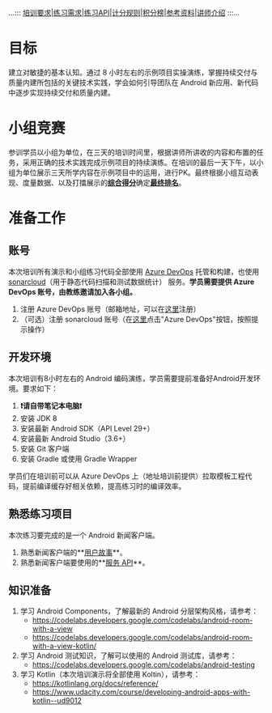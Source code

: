 ...:::  [培训要求](rules.md)\|[练习需求](https://cac-tech-coach.github.io/NewsClientSpecs)\|[练习API](https://cac-tech-coach.github.io/NewsClientAPI/)\|[计分规则](scoring.md)\|[积分榜]()\|[参考资料](references.md)\|[讲师介绍](coaches.md)  :::...


# 目标

建立对敏捷的基本认知。通过 8 小时左右的示例项目实操演练，掌握持续交付与质量内建所包括的关键技术实践，学会如何引导团队在 Android 新应用、新代码中逐步实现持续交付和质量内建。

# 小组竞赛

参训学员以小组为单位，在三天的培训时间里，根据讲师所讲收的内容和布置的任务，采用正确的技术实践完成示例项目的持续演练。在培训的最后一天下午，以小组为单位展示三天所学内容在示例项目中的运用，进行PK。最终根据小组互动表现、度量数据、以及打擂展示的[**综合得分**](scoring.md)确定[**最终排名**]()。

# 准备工作

## 账号

本次培训所有演示和小组练习代码全部使用 [Azure DevOps](https://dev.azure.com/) 托管和构建，也使用 [sonarcloud](https://sonarcloud.io/)（用于静态代码扫描和测试数据统计） 服务。**学员需要提供 Azure DevOps 账号，由教练邀请加入各小组。**

1. 注册 Azure DevOps 账号（邮箱地址，可以在[这里](https://dev.azure.com/)注册）
2. （可选）注册 sonarcloud 账号（在[这里](https://sonarcloud.io)点击"Azure DevOps"按钮，按照提示操作）

## 开发环境

本次培训有8小时左右的 Android 编码演练，学员需要提前准备好Android开发环境。要求如下：

1. **❗请自带笔记本电脑❗**
1. 安装 JDK 8
2. 安装最新 Android SDK（API Level 29+）
3. 安装最新 Android Studio（3.6+）
4. 安装 Git 客户端
5. 安装 Gradle 或使用 Gradle Wrapper

学员们在培训前可以从 Azure DevOps 上（地址培训前提供）拉取模板工程代码，提前编译缓存好相关依赖，提高练习时的编译效率。

## 熟悉练习项目

本次练习要完成的是一个 Android 新闻客户端。

1. 熟悉新闻客户端的**[用户故事](https://cac-tech-coach.github.io/NewsClientSpecs)**。
2. 熟悉新闻客户端要使用的**[服务 API](https://cac-tech-coach.github.io/NewsClientAPI/)**。

## 知识准备

1. 学习 Android Components，了解最新的 Android 分层架构风格，请参考：
   - https://codelabs.developers.google.com/codelabs/android-room-with-a-view 
   - https://codelabs.developers.google.com/codelabs/android-room-with-a-view-kotlin/
2. 学习 Android 测试知识，了解可以使用的 Android 测试库，请参考：
   - https://codelabs.developers.google.com/codelabs/android-testing
3. 学习 Kotlin（本次培训演示将全部使用 Koltin），请参考：
   - https://kotlinlang.org/docs/reference/
   - https://www.udacity.com/course/developing-android-apps-with-kotlin--ud9012




